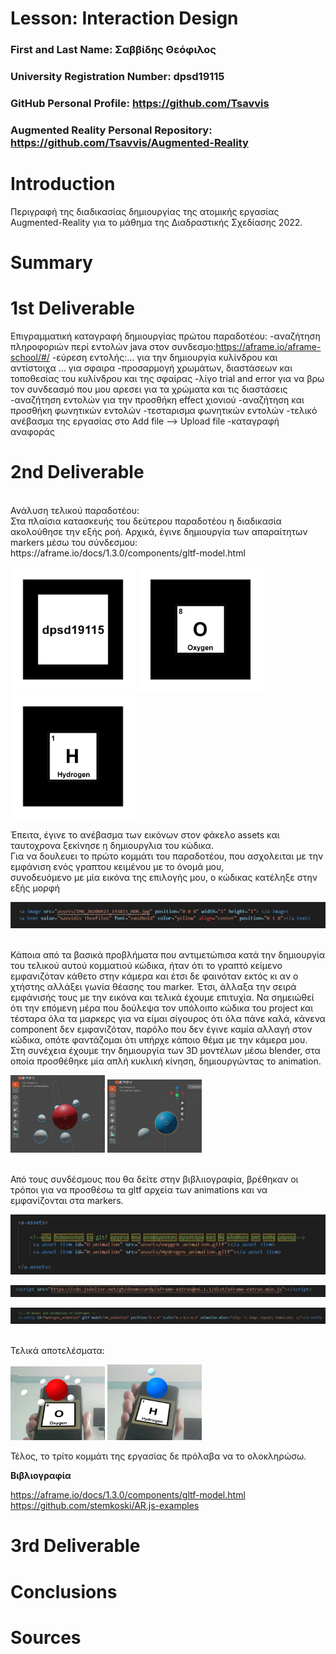 # Lesson: Interaction Design

### First and Last Name: Σαββίδης Θεόφιλος
### University Registration Number: dpsd19115
### GitHub Personal Profile: https://github.com/Tsavvis
### Augmented Reality Personal Repository: https://github.com/Tsavvis/Augmented-Reality

# Introduction
 
 Περιγραφή της διαδικασίας δημιουργίας της ατομικής εργασίας Augmented-Reality για το μάθημα της Διαδραστικής Σχεδίασης 2022.
# Summary


# 1st Deliverable

Επιγραμματική καταγραφή δημιουργίας πρώτου παραδοτέου:
 -αναζήτηση πληροφοριών περί εντολών java στον συνδεσμο:https://aframe.io/aframe-school/#/
 -εύρεση εντολής:... για την δημιουργία κυλίνδρου και αντίστοιχα ... για σφαιρα
 -προσαρμογή χρωμάτων, διαστάσεων και τοποθεσίας του κυλίνδρου και της σφαίρας 
 -λίγο trial and error για να βρω τον συνδεασμό που μου αρεσει για τα χρώματα και τις διαστάσεις
 -αναζήτηση εντολών για την προσθήκη effect χιονιού
 -αναζήτηση και προσθήκη φωνητικών εντολών 
 -τεσταρισμα φωνητικών εντολών
 -τελικό ανέβασμα της εργασίας στο Add file --> Upload file
 -καταγραφή αναφοράς

# 2nd Deliverable
<br />
Ανάλυση τελικού παραδοτέου:<br />
Στα πλαίσια κατασκευής του δεύτερου παραδοτέου η διαδικασία ακολούθησε την εξής ροή. Αρχικά, έγινε δημιουργία των απαραίτητων markers μέσω του σύνδεσμου: https://aframe.io/docs/1.3.0/components/gltf-model.html<br />

<p align="left">
<img src="pattern-dpsd19115_marker.png" width="200" height="200">
<img src="pattern-card-Oxygen.png" width="200" height="200">
<img src="pattern-card-H.png" width="200" height="200">
</p>
Έπειτα, έγινε το ανέβασμα των εικόνων στον φάκελο assets και ταυτοχρονα ξεκίνησε η δημιουργλια του κώδικα.<br />
Για να δουλευει το πρώτο κομμάτι του παραδοτέου, που ασχολειται με την εμφάνιση ενός γραπτου κειμένου με το όνομά μου, <br />συνοδευόμενο με μία εικόνα της επιλογής μου, ο κώδικας κατέληξε στην εξής μορφή <br />

<p align="left">
<img src="Screenshot_2.jpg">
</p>
<br />
Κάποια από τα βασικά προβλήματα που αντιμετώπισα κατά την δημιουργία του τελικού αυτού κομματιού κώδικα, ήταν ότι το γραπτό κείμενο εμφανιζόταν κάθετο στην κάμερα και έτσι δε φαινόταν εκτός κι αν ο χτήστης αλλάξει γωνία θέασης του marker. Έτσι, άλλαξα την σειρά εμφάνισής τους με την εικόνα και τελικά έχουμε επιτυχία. Να σημειώθεί ότι την επόμενη μέρα που δούλεψα τον υπόλοιπο κώδικα του project και τέσταρα όλα τα μαρκερς για να είμαι σίγουρος ότι όλα πάνε καλά, κάνενα component δεν εμφανιζόταν, παρόλο που δεν έγινε καμία αλλαγή στον κώδικα, οπότε φαντάζομαι ότι υπήρχε κάποιο θέμα με την κάμερα μου.
<br />
Στη συνέχεια έχουμε την δημιουργία των 3D μοντέλων μέσω blender, στα οποία προσθέθηκε μία απλή κυκλική κίνηση, δημιουργώντας το animation.<br />

<p align="left">
<img src="Screenshot_1.jpg" width="30%" height="30%">
<img src="Screenshot_5.jpg" width="30%" height="30%">
</p>

<br />
Από τους συνδέσμους που θα δείτε στην βιβλιιογραφία, βρέθηκαν οι τρόποι για να προσθέσω τα gltf αρχεία των animations και να εμφανίζονται στα markers.
<br />

<p align="left">
<img src="Screenshot_3.jpg">
</p>
<p align="left">
<img src="Screenshot_4.jpg">
</p>
<p align="left">
<img src="Screenshot_6.jpg">
</p>

<br />
Τελικά αποτελέσματα:
<br />

<p align="left">
<img src="Screenshot_7.jpg" width="30%" height="30%">
<img src="Screenshot_8.jpg" width="30%" height="30%">
</p>

<p>
Τέλος, το τρίτο κομμάτι της εργασίας δε πρόλαβα να το ολοκληρώσω.
</p>

**Βιβλιογραφία**

https://aframe.io/docs/1.3.0/components/gltf-model.html<br />
https://github.com/stemkoski/AR.js-examples<br />

# 3rd Deliverable 


# Conclusions


# Sources
